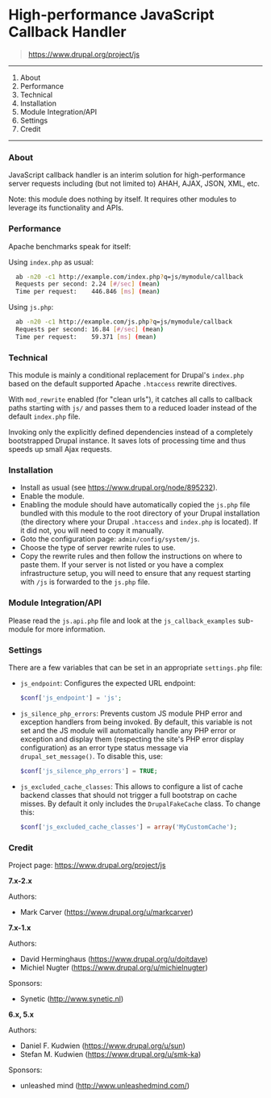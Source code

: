 # High-performance JavaScript Callback Handler
> https://www.drupal.org/project/js

---

1. About
2. Performance
3. Technical
4. Installation
5. Module Integration/API
6. Settings
7. Credit


---

### About

JavaScript callback handler is an interim solution for high-performance server
requests including (but not limited to) AHAH, AJAX, JSON, XML, etc.

Note: this module does nothing by itself. It requires other modules to leverage
its functionality and APIs.


### Performance

Apache benchmarks speak for itself:

Using `index.php` as usual:

```bash
  ab -n20 -c1 http://example.com/index.php?q=js/mymodule/callback
  Requests per second: 2.24 [#/sec] (mean)
  Time per request:    446.846 [ms] (mean)
```

Using `js.php`:

```bash
  ab -n20 -c1 http://example.com/js.php?q=js/mymodule/callback
  Requests per second: 16.84 [#/sec] (mean)
  Time per request:    59.371 [ms] (mean)
```


### Technical

This module is mainly a conditional replacement for Drupal's `index.php` based
on the default supported Apache `.htaccess` rewrite directives.

With `mod_rewrite` enabled (for "clean urls"), it catches all calls to callback
paths starting with `js/` and passes them to a reduced loader instead of
the default `index.php` file.

Invoking only the explicitly defined dependencies instead of a completely
bootstrapped Drupal instance. It saves lots of processing time and thus speeds
up small Ajax requests.


### Installation

* Install as usual (see https://www.drupal.org/node/895232).
* Enable the module.
* Enabling the module should have automatically copied the `js.php` file bundled
  with this module to the root directory of your Drupal installation (the
  directory where your Drupal `.htaccess` and `index.php` is located). If it did
  not, you will need to copy it manually.
* Goto the configuration page: `admin/config/system/js`.
* Choose the type of server rewrite rules to use.
* Copy the rewrite rules and then follow the instructions on where to paste
  them. If your server is not listed or you have a complex infrastructure setup,
  you will need to ensure that any request starting with `/js` is forwarded to
  the `js.php` file.


### Module Integration/API

Please read the `js.api.php` file and look at the `js_callback_examples`
sub-module for more information.


### Settings

There are a few variables that can be set in an appropriate `settings.php` file:

- `js_endpoint`: Configures the expected URL endpoint:
  ```php
  $conf['js_endpoint'] = 'js';
  ```
- `js_silence_php_errors`: Prevents custom JS module PHP error and exception
  handlers from being invoked. By default, this variable is not set and the
  JS module will automatically handle any PHP error or exception and display
  them (respecting the site's PHP error display configuration) as an error
  type status message via `drupal_set_message()`. To disable this, use:
  ```php
  $conf['js_silence_php_errors'] = TRUE;
  ```
- `js_excluded_cache_classes`: This allows to configure a list of cache backend
  classes that should not trigger a full bootstrap on cache misses. By default
  it only includes the `DrupalFakeCache` class. To change this:
  ```php
  $conf['js_excluded_cache_classes'] = array('MyCustomCache');
  ```


### Credit

Project page: https://www.drupal.org/project/js

**7.x-2.x**

Authors:
- Mark Carver (https://www.drupal.org/u/markcarver)

**7.x-1.x**

Authors:
- David Herminghaus (https://www.drupal.org/u/doitdave)
- Michiel Nugter (https://www.drupal.org/u/michielnugter)

Sponsors:
- Synetic (http://www.synetic.nl)

**6.x, 5.x**

Authors:
* Daniel F. Kudwien (https://www.drupal.org/u/sun)
* Stefan M. Kudwien (https://www.drupal.org/u/smk-ka)

Sponsors:
- unleashed mind (http://www.unleashedmind.com/)
